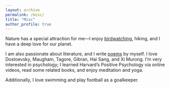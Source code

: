 ```yaml
---
layout: archive
permalink: /misc/
title: "Misc"
author_profile: true
---
```


Nature has a special attraction for me—I enjoy [birdwatching](/misc/birdwatching/), hiking, and I have a deep love for our planet. 

I am also passionate about literature, and I write [poems](/misc/poems/) by myself. I love Dostoevsky, Maugham, Tagore, Gibran, Hai Sang, and Xi Murong. 
I’m very interested in psychology; I learned Harvard’s Positive Psychology via online videos, read some related books, and enjoy meditation and yoga.

Additionally, I love swimming and play football as a goalkeeper.